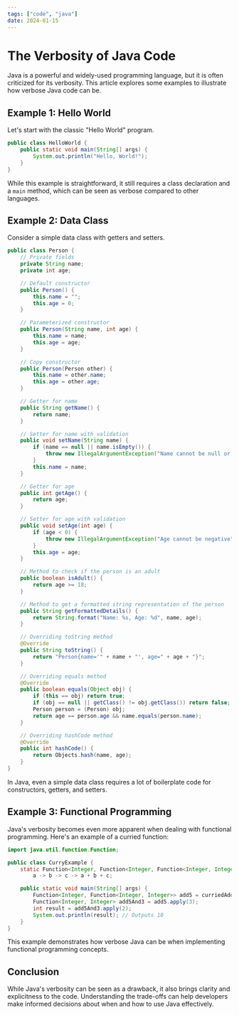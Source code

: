 ```yaml
---
tags: ["code", "java"]
date: 2024-01-15
---
```


# The Verbosity of Java Code

Java is a powerful and widely-used programming language, but it is often criticized for its verbosity. This article explores some examples to illustrate how verbose Java code can be.

## Example 1: Hello World

Let's start with the classic "Hello World" program.

```java
public class HelloWorld {
    public static void main(String[] args) {
        System.out.println("Hello, World!");
    }
}
```

While this example is straightforward, it still requires a class declaration and a `main` method, which can be seen as verbose compared to other languages.

## Example 2: Data Class

Consider a simple data class with getters and setters.

```java
public class Person {
    // Private fields
    private String name;
    private int age;

    // Default constructor
    public Person() {
        this.name = "";
        this.age = 0;
    }

    // Parameterized constructor
    public Person(String name, int age) {
        this.name = name;
        this.age = age;
    }

    // Copy constructor
    public Person(Person other) {
        this.name = other.name;
        this.age = other.age;
    }

    // Getter for name
    public String getName() {
        return name;
    }

    // Setter for name with validation
    public void setName(String name) {
        if (name == null || name.isEmpty()) {
            throw new IllegalArgumentException("Name cannot be null or empty");
        }
        this.name = name;
    }

    // Getter for age
    public int getAge() {
        return age;
    }

    // Setter for age with validation
    public void setAge(int age) {
        if (age < 0) {
            throw new IllegalArgumentException("Age cannot be negative");
        }
        this.age = age;
    }

    // Method to check if the person is an adult
    public boolean isAdult() {
        return age >= 18;
    }

    // Method to get a formatted string representation of the person
    public String getFormattedDetails() {
        return String.format("Name: %s, Age: %d", name, age);
    }

    // Overriding toString method
    @Override
    public String toString() {
        return "Person{name='" + name + "', age=" + age + "}";
    }

    // Overriding equals method
    @Override
    public boolean equals(Object obj) {
        if (this == obj) return true;
        if (obj == null || getClass() != obj.getClass()) return false;
        Person person = (Person) obj;
        return age == person.age && name.equals(person.name);
    }

    // Overriding hashCode method
    @Override
    public int hashCode() {
        return Objects.hash(name, age);
    }
}
```

In Java, even a simple data class requires a lot of boilerplate code for constructors, getters, and setters.

## Example 3: Functional Programming

Java's verbosity becomes even more apparent when dealing with functional programming. Here's an example of a curried function:

```java
import java.util.function.Function;

public class CurryExample {
    static Function<Integer, Function<Integer, Function<Integer, Integer>>> curriedAdd =
        a -> b -> c -> a + b + c;

    public static void main(String[] args) {
        Function<Integer, Function<Integer, Integer>> add5 = curriedAdd.apply(5);
        Function<Integer, Integer> add5And3 = add5.apply(3);
        int result = add5And3.apply(2);
        System.out.println(result); // Outputs 10
    }
}
```

This example demonstrates how verbose Java can be when implementing functional programming concepts.

## Conclusion

While Java's verbosity can be seen as a drawback, it also brings clarity and explicitness to the code. Understanding the trade-offs can help developers make informed decisions about when and how to use Java effectively.

